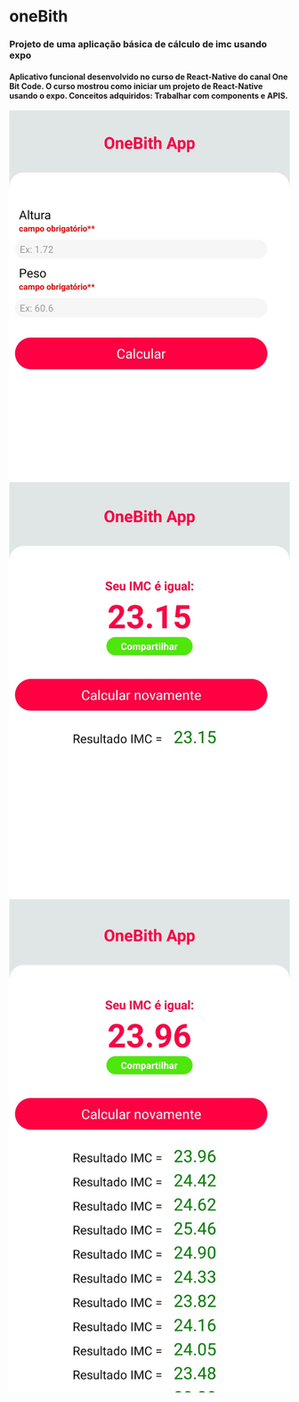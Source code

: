 # oneBith

### Projeto de uma aplicação básica de cálculo de imc usando expo 
#### Aplicativo funcional desenvolvido no curso de React-Native do canal One Bit Code. O curso mostrou como iniciar um projeto de React-Native usando o expo. Conceitos adquiridos: Trabalhar com components e APIS.

![alt text](imagens/1.jpg)
![alt text](imagens/2.jpg)
![alt text](imagens/4.jpg)
